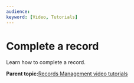 ```yaml
---
audience: 
keyword: [Video, Tutorials]
---
```


# Complete a record

Learn how to complete a record.

  

**Parent topic:**[Records Management video tutorials](../topics/alfresco-video-tutorials-rm.md)

